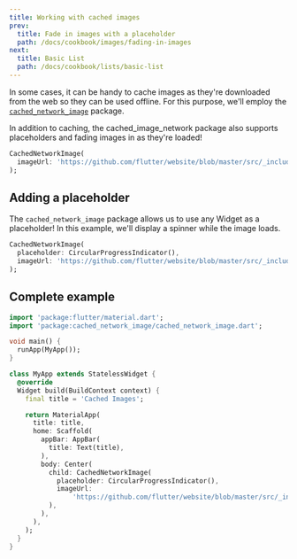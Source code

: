 ```yaml
---
title: Working with cached images
prev:
  title: Fade in images with a placeholder
  path: /docs/cookbook/images/fading-in-images
next:
  title: Basic List
  path: /docs/cookbook/lists/basic-list
---
```


In some cases, it can be handy to cache images as they're downloaded from the
web so they can be used offline. For this purpose, we'll employ the
[`cached_network_image`](https://pub.dartlang.org/packages/cached_network_image)
package.

In addition to caching, the cached_image_network package also supports
placeholders and fading images in as they're loaded!

<!-- skip -->
```dart
CachedNetworkImage(
  imageUrl: 'https://github.com/flutter/website/blob/master/src/_includes/code/layout/lakes/images/lake.jpg?raw=true',
);
```

## Adding a placeholder

The `cached_network_image` package allows us to use any Widget as a placeholder!
In this example, we'll display a spinner while the image loads.

<!-- skip -->
```dart
CachedNetworkImage(
  placeholder: CircularProgressIndicator(),
  imageUrl: 'https://github.com/flutter/website/blob/master/src/_includes/code/layout/lakes/images/lake.jpg?raw=true',
);
```

## Complete example

<!-- skip -->
```dart
import 'package:flutter/material.dart';
import 'package:cached_network_image/cached_network_image.dart';

void main() {
  runApp(MyApp());
}

class MyApp extends StatelessWidget {
  @override
  Widget build(BuildContext context) {
    final title = 'Cached Images';

    return MaterialApp(
      title: title,
      home: Scaffold(
        appBar: AppBar(
          title: Text(title),
        ),
        body: Center(
          child: CachedNetworkImage(
            placeholder: CircularProgressIndicator(),
            imageUrl:
                'https://github.com/flutter/website/blob/master/src/_includes/code/layout/lakes/images/lake.jpg?raw=true',
          ),
        ),
      ),
    );
  }
}
```
